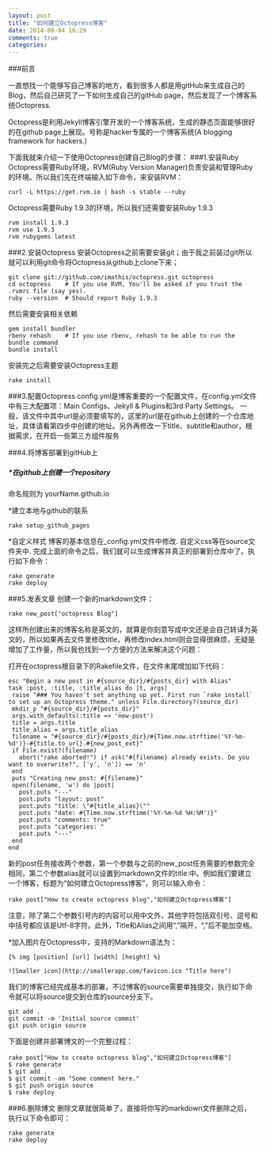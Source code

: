 ```yaml
---
layout: post
title: "如何建立Octopress博客"
date: 2014-08-04 16:29
comments: true
categories: 
---
```

###前言

一直想找一个能够写自己博客的地方，看到很多人都是用gitHub来生成自己的Blog，然后自己研究了一下如何生成自己的gitHub page，然后发现了一个博客系统Octopress.

Octopress是利用Jekyll博客引擎开发的一个博客系统，生成的静态页面能够很好的在github page上展现。号称是hacker专属的一个博客系统(A blogging framework for hackers.)

下面我就来介绍一下使用Octopress创建自己Blog的步骤：
###1.安装Ruby
Octopress需要Ruby环境，RVM(Ruby Version Manager)负责安装和管理Ruby的环境。所以我们先在终端输入如下命令，来安装RVM：

```
curl -L https://get.rvm.io | bash -s stable --ruby 
```

Octopress需要Ruby 1.9.3的环境，所以我们还需要安装Ruby 1.9.3

```
rvm install 1.9.3  
rvm use 1.9.3  
rvm rubygems latest 
```
###2.安装Octopress
安装Octopress之前需要安装git；由于我之前装过git所以就可以利用git命令将Octopress从github上clone下来；

```
git clone git://github.com/imathis/octopress.git octopress  
cd octopress    # If you use RVM, You'll be asked if you trust the .rvmrc file (say yes).  
ruby --version  # Should report Ruby 1.9.3 
```
然后需要安装相关依赖

```
gem install bundler  
rbenv rehash    # If you use rbenv, rehash to be able to run the bundle command  
bundle install
```
安装完之后需要安装Octopress主题

```
rake install
```
###3.配置Octopress
config.yml是博客重要的一个配置文件，在config.yml文件中有三大配置项：Main Configs、Jekyll & Plugins和3rd Party Settings。
一般，该文件中其中url是必须要填写的，这里的url是在github上创建的一个仓库地址，具体请看第四步中创建的地址。另外再修改一下title、subtitle和author，根据需求，在开启一些第三方组件服务

###4.将博客部署到gitHub上
##### *在github上创建一个repository
   命名规则为 yourName.github.io

  *建立本地与github的联系
  
  ```
  rake setup_github_pages
  ```
  *自定义样式
  博客的基本信息在_config.yml文件中修改. 自定义css等在source文件夹中. 
  完成上面的命令之后，我们就可以生成博客并真正的部署到仓库中了。执行如下命令：
  
  ```
  rake generate
  rake deploy
  ```
###5.发表文章
创建一个新的markdown文件：

 ```
 rake new_post["octopress Blog"]
 ```
 
 这样所创建出来的博客名称是英文的，就算是你刻意写成中文还是会自己转译为英文的，所以如果再去文件里修改title，再修改index.html则会显得很麻烦，无疑是增加了工作量，所以我也找到一个方便的方法来解决这个问题：

 打开在octopress根目录下的Rakefile文件，在文件末尾增加如下代码：
 
 
 ```
 esc "Begin a new post in #{source_dir}/#{posts_dir} with Alias"
task :post, :title, :title_alias do |t, args|
  raise "### You haven't set anything up yet. First run `rake install` to set up an Octopress theme." unless File.directory?(source_dir)
  mkdir_p "#{source_dir}/#{posts_dir}"
  args.with_defaults(:title => 'new-post')
  title = args.title
  title_alias = args.title_alias
  filename = "#{source_dir}/#{posts_dir}/#{Time.now.strftime('%Y-%m-%d')}-#{title.to_url}.#{new_post_ext}"
  if File.exist?(filename)
    abort("rake aborted!") if ask("#{filename} already exists. Do you want to overwrite?", ['y', 'n']) == 'n'
  end
  puts "Creating new post: #{filename}"
  open(filename, 'w') do |post|
    post.puts "---"
    post.puts "layout: post"
    post.puts "title: \"#{title_alias}\""
    post.puts "date: #{Time.now.strftime('%Y-%m-%d %H:%M')}"
    post.puts "comments: true"
    post.puts "categories: "
    post.puts "---"
  end
end
```

新的post任务接收两个参数，第一个参数与之前的new_post任务需要的参数完全相同，第二个参数alias就可以设置到markdown文件的title:中。例如我们要建立一个博客，标题为“如何建立Octopress博客”，则可以输入命令：

```
rake post["How to create octopress blog","如何建立Octopress博客"]
```

注意，除了第二个参数引号内的内容可以用中文外，其他字符包括双引号、逗号和中括号都应该是Utf-8字符。此外，Title和Alias之间用“,”隔开，“,”后不能加空格。

*加入图片在Octopress中，支持的Markdown语法为：

```
{% img [position] [url] [width] [height] %}
```

```
![Smaller icon](http://smallerapp.com/favicon.ico "Title here")
```

我们的博客已经完成基本的部署，不过博客的source需要单独提交，执行如下命令就可以将source提交到仓库的source分支下。

```
git add .  
git commit -m 'Initial source commit'  
git push origin source
```
下面是创建并部署博文的一个完整过程：

```
rake post["How to create octopress blog","如何建立Octopress博客"] 
$ rake generate  
$ git add .  
$ git commit -am "Some comment here."   
$ git push origin source  
$ rake deploy 
```

###6.删除博文
删除文章就很简单了，直接将你写的markdown文件删除之后，执行以下命令即可：

```
rake generate  
rake deploy  
```